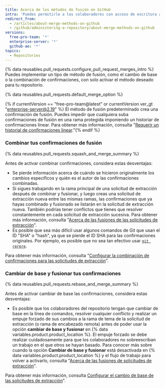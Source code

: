 ```yaml
---
title: Acerca de los métodos de fusión en GitHub
intro: 'Puedes permitirle a los colaboradores con acceso de escritura a tu repositorio fusionar sus solicitudes de extracción en {% data variables.product.product_location %} con diferentes opciones de fusión o implementar un método de fusión específico para todas las solicitudes de extracción de tu repositorio.'
redirect_from:
  - /articles/about-merge-methods-on-github
  - /github/administering-a-repository/about-merge-methods-on-github
versions:
  free-pro-team: '*'
  enterprise-server: '*'
  github-ae: '*'
topics:
  - Repositories
---
```

{% data reusables.pull_requests.configure_pull_request_merges_intro %} Puedes implementar un tipo de método de fusión, como el cambio de base o la combinación de confirmaciones, con solo activar el método deseado para tu repositorio.

{% data reusables.pull_requests.default_merge_option %}

{% if currentVersion == "free-pro-team@latest" or currentVersion ver_gt "enterprise-server@2.19" %}
El método de fusión predeterminado crea una confirmación de fusión. Puedes impedir que cualquiera suba confirmaciones de fusión en una rama protegida imponiendo un historiar de confirmaciones linear. Para obtener más información, consulta "[Requerir un historial de confirmaciones linear](/github/administering-a-repository/requiring-a-linear-commit-history)."{% endif %}

### Combinar tus confirmaciones de fusión

{% data reusables.pull_requests.squash_and_merge_summary %}

Antes de activar combinar confirmaciones, considera estas desventajas:
- Se pierde información acerca de cuándo se hicieron originalmente los cambios específicos y quién es el autor de las confirmaciones combinadas.
- Si sigues trabajando en la rama principal de una solicitud de extracción después de combinar y fusionar, y luego creas una solicitud de extracción nueva entre las mismas ramas, las confirmaciones que ya hayas combinado y fusionado se listarán en la solicitud de extracción nueva. También podrías tener conflictos que tienes que resolver constantemente en cada solicitud de extracción sucesiva. Para obtener más información, consulta "[Acerca de las fusiones de las solicitudes de extracción](/github/collaborating-with-issues-and-pull-requests/about-pull-request-merges#squashing-and-merging-a-long-running-branch)".
- Es posible que sea más difícil usar algunos comandos de Git que usan el ID "SHA" o "hash", ya que se pierde el ID SHA para las confirmaciones originales. Por ejemplo, es posible que no sea tan efectivo usar [`git rerere`](https://git-scm.com/docs/git-rerere).

Para obtener más información, consulta "[Configurar la combinación de confirmaciones para las solicitudes de extracción](/articles/configuring-commit-squashing-for-pull-requests)".

### Cambiar de base y fusionar tus confirmaciones

{% data reusables.pull_requests.rebase_and_merge_summary %}

Antes de activar cambiar de base las confirmaciones, considera estas desventajas:
- Es posible que los colaboradores del repositorio tengan que cambiar de base en la línea de comandos, resolver cualquier conflicto y realizar un empuje forzado de sus cambios a la rama de tema de la solicitud de extracción (o rama de encabezado remota) antes de poder usar la opción **cambiar de base y fusionar** en {% data variables.product.product_location %}. El empuje forzado se debe realizar cuidadosamente para que los colaboradores no sobreescriban un trabajo en el que otros se hayan basado. Para conocer más sobre cuando la opción **Cambiar de base y fusionar** está desactivada en {% data variables.product.product_location %} y el flujo de trabajo para volver a activarlo, consulta "[Acerca de las fusiones de solicitudes de extracción](/articles/about-pull-request-merges/#rebase-and-merge-your-pull-request-commits)".

Para obtener más información, consulta [Configurar el cambio de base de las solicitudes de extracción](/articles/configuring-commit-rebasing-for-pull-requests)".
